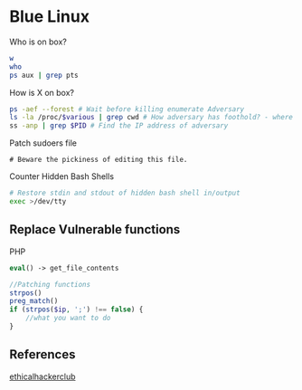 # Blue Linux


Who is on box?
```bash
w
who
ps aux | grep pts
```

How is X on box?
```bash
ps -aef --forest # Wait before killing enumerate Adversary
ls -la /proc/$various | grep cwd # How adversary has foothold? - where shell is executed
ss -anp | grep $PID # Find the IP address of adversary
```

Patch sudoers file
```
# Beware the pickiness of editing this file.
```

Counter Hidden Bash Shells
```bash
# Restore stdin and stdout of hidden bash shell in/output
exec >/dev/tty
```

## Replace Vulnerable functions

PHP
```php
eval() -> get_file_contents

//Patching functions
strpos()
preg_match()
if (strpos($ip, ';') !== false) { 
	//what you want to do 
}
```



## References

[]()
[ethicalhackerclub](https://ethicalhackers.club/hack-the-box-battlegrounds-cyber-mayhem-attack-defense-review-strategies-tips-and-tricks/)